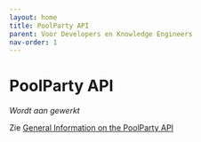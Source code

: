 ```yaml
---
layout: home
title: PoolParty API
parent: Voor Developers en Knowledge Engineers
nav-order: 1
---
```


# PoolParty API

*Wordt aan gewerkt* 

Zie [General Information on the PoolParty API](https://help.poolparty.biz/en/developer-guide/general-information-on-the-poolparty-api.html)